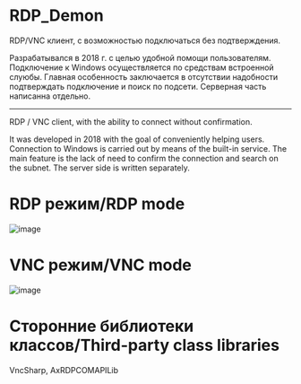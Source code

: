# RDP_Demon
RDP/VNC клиент, с возможностью подключаться без подтверждения.

Разрабатывался в 2018 г. с целью удобной помощи пользователям. Подключение к Windows осуществляется по средствам встроенной слуюбы. Главная особенность заключается в отсутствии надобности подтверждать подключение и поиск по подсети. Серверная часть написанна отдельно.
_____________________________________________________________________________________________

RDP / VNC client, with the ability to connect without confirmation.

It was developed in 2018 with the goal of conveniently helping users. Connection to Windows is carried out by means of the built-in service. The main feature is the lack of need to confirm the connection and search on the subnet. The server side is written separately.

# RDP режим/RDP mode
![image](https://user-images.githubusercontent.com/37382820/75470763-36f7b980-59a2-11ea-9a89-e5f1f729b68c.png)

# VNC режим/VNC mode
![image](https://user-images.githubusercontent.com/37382820/75470901-6f979300-59a2-11ea-83f4-47c4cc952a58.png)

# Сторонние библиотеки классов/Third-party class libraries

VncSharp, AxRDPCOMAPILib


